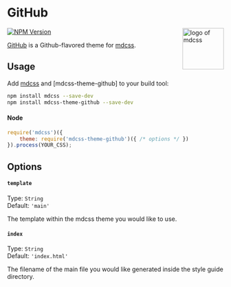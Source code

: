 # GitHub

<img align="right" width="96" height="96" src="https://i.imgur.com/3rqeZXi.png" title="logo of mdcss">

[![NPM Version][npm-img]][npm]

[GitHub] is a Github-flavored theme for [mdcss].

## Usage

Add [mdcss] and [mdcss-theme-github] to your build tool:

```bash
npm install mdcss --save-dev
npm install mdcss-theme-github --save-dev
```

#### Node

```js
require('mdcss')({
	theme: require('mdcss-theme-github')({ /* options */ })
}).process(YOUR_CSS);
```

## Options

#### `template`

Type: `String`  
Default: `'main'`

The template within the mdcss theme you would like to use.

#### `index`

Type: `String`  
Default: `'index.html'`

The filename of the main file you would like generated inside the style guide directory.

[npm]:     https://www.npmjs.com/package/mdcss-theme-github
[npm-img]: https://img.shields.io/npm/v/mdcss-theme-github.svg
[mdcss]:   https://github.com/jonathantneal/mdcss

[GitHub]: https://github.com/jonathantneal/mdcss-theme-github
